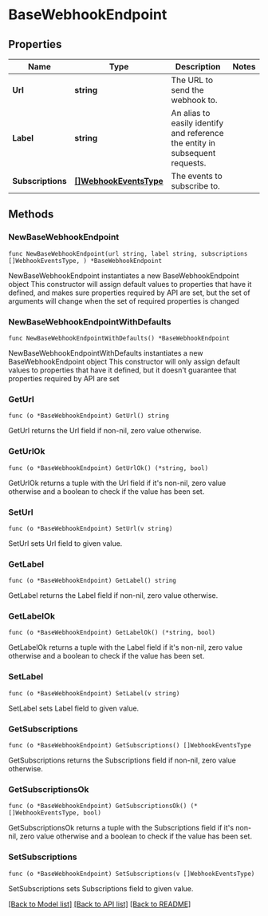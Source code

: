 # BaseWebhookEndpoint

## Properties

Name | Type | Description | Notes
------------ | ------------- | ------------- | -------------
**Url** | **string** | The URL to send the webhook to. | 
**Label** | **string** | An alias to easily identify and reference the entity in subsequent requests. | 
**Subscriptions** | [**[]WebhookEventsType**](WebhookEventsType.md) | The events to subscribe to. | 

## Methods

### NewBaseWebhookEndpoint

`func NewBaseWebhookEndpoint(url string, label string, subscriptions []WebhookEventsType, ) *BaseWebhookEndpoint`

NewBaseWebhookEndpoint instantiates a new BaseWebhookEndpoint object
This constructor will assign default values to properties that have it defined,
and makes sure properties required by API are set, but the set of arguments
will change when the set of required properties is changed

### NewBaseWebhookEndpointWithDefaults

`func NewBaseWebhookEndpointWithDefaults() *BaseWebhookEndpoint`

NewBaseWebhookEndpointWithDefaults instantiates a new BaseWebhookEndpoint object
This constructor will only assign default values to properties that have it defined,
but it doesn't guarantee that properties required by API are set

### GetUrl

`func (o *BaseWebhookEndpoint) GetUrl() string`

GetUrl returns the Url field if non-nil, zero value otherwise.

### GetUrlOk

`func (o *BaseWebhookEndpoint) GetUrlOk() (*string, bool)`

GetUrlOk returns a tuple with the Url field if it's non-nil, zero value otherwise
and a boolean to check if the value has been set.

### SetUrl

`func (o *BaseWebhookEndpoint) SetUrl(v string)`

SetUrl sets Url field to given value.


### GetLabel

`func (o *BaseWebhookEndpoint) GetLabel() string`

GetLabel returns the Label field if non-nil, zero value otherwise.

### GetLabelOk

`func (o *BaseWebhookEndpoint) GetLabelOk() (*string, bool)`

GetLabelOk returns a tuple with the Label field if it's non-nil, zero value otherwise
and a boolean to check if the value has been set.

### SetLabel

`func (o *BaseWebhookEndpoint) SetLabel(v string)`

SetLabel sets Label field to given value.


### GetSubscriptions

`func (o *BaseWebhookEndpoint) GetSubscriptions() []WebhookEventsType`

GetSubscriptions returns the Subscriptions field if non-nil, zero value otherwise.

### GetSubscriptionsOk

`func (o *BaseWebhookEndpoint) GetSubscriptionsOk() (*[]WebhookEventsType, bool)`

GetSubscriptionsOk returns a tuple with the Subscriptions field if it's non-nil, zero value otherwise
and a boolean to check if the value has been set.

### SetSubscriptions

`func (o *BaseWebhookEndpoint) SetSubscriptions(v []WebhookEventsType)`

SetSubscriptions sets Subscriptions field to given value.



[[Back to Model list]](../README.md#documentation-for-models) [[Back to API list]](../README.md#documentation-for-api-endpoints) [[Back to README]](../README.md)


